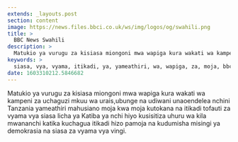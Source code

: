 ```yaml
--- 
extends: _layouts.post 
section: content 
image: https://news.files.bbci.co.uk/ws/img/logos/og/swahili.png 
title: > 
  BBC News Swahili 
description: > 
  Matukio ya vurugu za kisiasa miongoni mwa wapiga kura wakati wa kampeni za uchaguzi mkuu wa urais,ubunge na udiwani unaoendelea nchini Tanzania yameathiri mahusiano moja kwa moja kutokana na itikadi tofauti za vyama vya siasa licha ya Katiba ya nchi hiyo kusisitiza uhuru wa kila mwananchi katika kuchagua itikadi hizo pamoja na kudumisha misingi ya demokrasia na siasa za vyama vya vingi. 
keywords: > 
  siasa, vya, vyama, itikadi, ya, yameathiri, wa, wapiga, za, moja, bbc, swahili 
date: 1603310212.5846682 
--- 
```

<div><p class="Summary-sc-1dvfmi3-4 eaCWBB">Matukio ya vurugu za kisiasa miongoni mwa wapiga kura wakati wa kampeni za uchaguzi mkuu wa urais,ubunge na udiwani unaoendelea nchini Tanzania yameathiri mahusiano moja kwa moja kutokana na itikadi tofauti za vyama vya siasa licha ya Katiba ya nchi hiyo kusisitiza uhuru wa kila mwananchi katika kuchagua itikadi hizo pamoja na kudumisha misingi ya demokrasia na siasa za vyama vya vingi.</p></div>